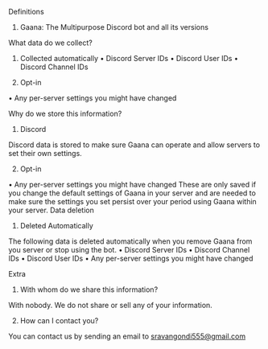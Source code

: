 Definitions
1. Gaana: The Multipurpose Discord bot and all its versions

What data do we collect?
1. Collected automatically
• Discord Server IDs
• Discord User IDs
• Discord Channel IDs

2. Opt-in

• Any per-server settings you might have changed

Why do we store this information?

1. Discord

Discord data is stored to make sure Gaana can operate and allow servers to set their own settings.

2. Opt-in

• Any per-server settings you might have changed
These are only saved if you change the default settings of Gaana in your server and are needed to make sure the settings you set persist over your period using Gaana within your server.
Data deletion

1. Deleted Automatically

The following data is deleted automatically when you remove Gaana from you server or stop using the bot.
• Discord Server IDs
• Discord Channel IDs
• Discord User IDs
• Any per-server settings you might have changed

Extra

1. With whom do we share this information?

With nobody. We do not share or sell any of your information.

2. How can I contact you?

You can contact us by sending an email to sravangondi555@gmail.com

